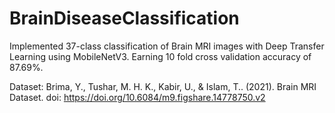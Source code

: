 # BrainDiseaseClassification
Implemented 37-class classification of Brain MRI images with Deep Transfer Learning using MobileNetV3.
Earning 10 fold cross validation accuracy of 87.69%.

Dataset: 
Brima, Y., Tushar, M. H. K., Kabir, U., & Islam, T.. (2021). Brain MRI Dataset. doi: https://doi.org/10.6084/m9.figshare.14778750.v2 

